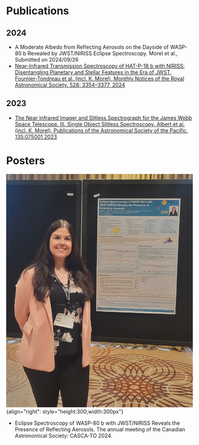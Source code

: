 # Publications

## 2024
- A Moderate Albedo from Reflecting Aerosols on the Dayside of WASP-80 b Revealed by JWST/NIRISS Eclipse Spectroscopy. Morel et al., Submitted on 2024/09/26
- [Near-Infrared Transmission Spectroscopy of HAT-P-18 b with NIRISS: Disentangling Planetary and Stellar Features in the Era of JWST. Fournier-Tondreau et al. (incl. K. Morel), Monthly Notices of the Royal Astronomical Society. 528: 3354–3377, 2024](https://academic.oup.com/mnras/article/528/2/3354/7468143)
## 2023
- [The Near Infrared Imager and Slitless Spectrograph for the James Webb Space Telescope. III. Single Object Slitless Spectroscopy. Albert et al. (incl. K. Morel), Publications of the Astronomical Society of the Pacific. 135:075001 2023](https://iopscience.iop.org/article/10.1088/1538-3873/acd7a3)

# Posters

![CASCA](./MeAtCASCA.jpg "Poster presented at CASCA-TO 2024"){align="right": style="height:300;width:300px"}
- Eclipse Spectroscopy of WASP-80 b with JWST/NIRISS Reveals the Presence of Reflecting Aerosols. The annual meeting of the Canadian Astronomical Society: CASCA-TO 2024.